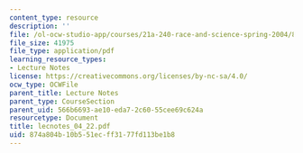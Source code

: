 ```yaml
---
content_type: resource
description: ''
file: /ol-ocw-studio-app/courses/21a-240-race-and-science-spring-2004/874a804b10b551ecff3177fd113be1b8_lecnotes_04_22.pdf
file_size: 41975
file_type: application/pdf
learning_resource_types:
- Lecture Notes
license: https://creativecommons.org/licenses/by-nc-sa/4.0/
ocw_type: OCWFile
parent_title: Lecture Notes
parent_type: CourseSection
parent_uid: 566b6693-ae10-eda7-2c60-55cee69c624a
resourcetype: Document
title: lecnotes_04_22.pdf
uid: 874a804b-10b5-51ec-ff31-77fd113be1b8
---
```

